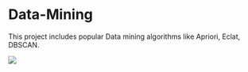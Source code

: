 # Data-Mining
This project includes popular Data mining algorithms like Apriori, Eclat, DBSCAN.

![](main/2.PNG) 
